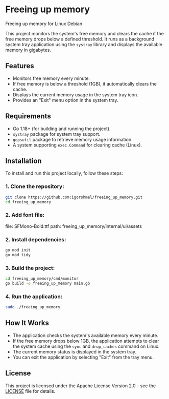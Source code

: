 # Freeing up memory
Freeing up memory for Linux Debian

This project monitors the system's free memory and clears the cache if the free memory drops below a defined threshold. It runs as a background system tray application using the `systray` library and displays the available memory in gigabytes.

## Features

- Monitors free memory every minute.
- If free memory is below a threshold (1GB), it automatically clears the cache.
- Displays the current memory usage in the system tray icon.
- Provides an "Exit" menu option in the system tray.

## Requirements

- Go 1.18+ (for building and running the project).
- `systray` package for system tray support.
- `gopsutil` package to retrieve memory usage information.
- A system supporting `exec.Command` for clearing cache (Linux).

## Installation

To install and run this project locally, follow these steps:

### 1. Clone the repository:

```bash
git clone https://github.com:igorshmel/freeing_up_memory.git
cd freeing_up_memory
```

### 2. Add font file:  

file: SFMono-Bold.ttf
path: freeing_up_memory/internal/ui/assets

### 2. Install dependencies:

```bash
go mod init
go mod tidy
```

### 3. Build the project:

```bash
cd freeing_up_memory/cmd/monitor
go build -o freeing_up_memory main.go
```

### 4. Run the application:

```bash
sudo ./freeing_up_memory
```

## How It Works

- The application checks the system's available memory every minute.
- If the free memory drops below 1GB, the application attempts to clear the system cache using the `sync` and `drop_caches` command on Linux.
- The current memory status is displayed in the system tray.
- You can exit the application by selecting "Exit" from the tray menu.

## License

This project is licensed under the  Apache License Version 2.0 - see the [LICENSE](LICENSE) file for details.
